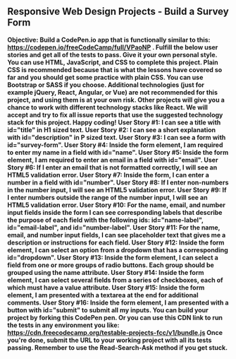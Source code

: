 ## Responsive Web Design Projects - Build a Survey Form
<b>Objective: Build a CodePen.io app that is functionally similar to this: https://codepen.io/freeCodeCamp/full/VPaoNP .
Fulfill the below user stories and get all of the tests to pass. Give it your own personal style.
You can use HTML, JavaScript, and CSS to complete this project. Plain CSS is recommended because that is what the lessons have covered so far and you should get some practice with plain CSS. You can use Bootstrap or SASS if you choose. Additional technologies (just for example jQuery, React, Angular, or Vue) are not recommended for this project, and using them is at your own risk. Other projects will give you a chance to work with different technology stacks like React. We will accept and try to fix all issue reports that use the suggested technology stack for this project. Happy coding!
<b>User Story #1:</b> I can see a title with id="title" in H1 sized text.
<b>User Story #2:</b> I can see a short explanation with id="description" in P sized text.
<b>User Story #3:</b> I can see a form with id="survey-form".
<b>User Story #4:</b> Inside the form element, I am required to enter my name in a field with id="name".
<b>User Story #5:</b> Inside the form element, I am required to enter an email in a field with id="email".
<b>User Story #6:</b> If I enter an email that is not formatted correctly, I will see an HTML5 validation error.
<b>User Story #7:</b> Inside the form, I can enter a number in a field with id="number".
<b>User Story #8:</b> If I enter non-numbers in the number input, I will see an HTML5 validation error.
<b>User Story #9:</b> If I enter numbers outside the range of the number input, I will see an HTML5 validation error.
<b>User Story #10:</b> For the name, email, and number input fields inside the form I can see corresponding labels that describe the purpose of each field with the following ids: id="name-label", id="email-label", and id="number-label".
<b>User Story #11:</b> For the name, email, and number input fields, I can see placeholder text that gives me a description or instructions for each field.
<b>User Story #12:</b> Inside the form element, I can select an option from a dropdown that has a corresponding id="dropdown".
<b>User Story #13:</b> Inside the form element, I can select a field from one or more groups of radio buttons. Each group should be grouped using the name attribute.
<b>User Story #14:</b> Inside the form element, I can select several fields from a series of checkboxes, each of which must have a value attribute.
<b>User Story #15:</b> Inside the form element, I am presented with a textarea at the end for additional comments.
<b>User Story #16:</b> Inside the form element, I am presented with a button with id="submit" to submit all my inputs.
You can build your project by forking this CodePen pen. Or you can use this CDN link to run the tests in any environment you like: https://cdn.freecodecamp.org/testable-projects-fcc/v1/bundle.js
Once you're done, submit the URL to your working project with all its tests passing.
Remember to use the Read-Search-Ask method if you get stuck.
